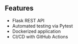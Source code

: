 
## Features
- Flask REST API  
- Automated testing via Pytest  
- Dockerized application  
- CI/CD with GitHub Actions
